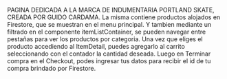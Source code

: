 PAGINA DEDICADA A LA MARCA DE INDUMENTARIA PORTLAND SKATE,
CREADA POR GUIDO CARDAMA.
La misma contiene productos alojados en Firestore, que se muestran en el menu principal.
Y tambien mediante un filtrado en el componente itemListContainer, se pueden navegar entre pestañas para ver los productos por categoria.
Una vez que eliges el producto accediendo al ItemDetail, puedes agregarlo al carrito seleccionando con el contador la cantidad deseada.
Luego en Terminar compra en el Checkout, podes ingresar tus datos para recibir el id de tu compra brindado por Firestore.


